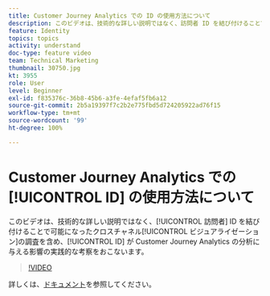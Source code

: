 ```yaml
---
title: Customer Journey Analytics での ID の使用方法について
description: このビデオは、技術的な詳しい説明ではなく、訪問者 ID を結び付けることで可能になったクロスチャネルのビジュアライゼーションの調査を含め、ID が Adobe Customer Journey Analytics の分析に与える影響についての実践的な考察をおこないます。
feature: Identity
topics: topics
activity: understand
doc-type: feature video
team: Technical Marketing
thumbnail: 30750.jpg
kt: 3955
role: User
level: Beginner
exl-id: f835376c-36b8-45b6-a3fe-4efaf5fb6a12
source-git-commit: 2b5a19397f7c2b2e775fbd5d724205922ad76f15
workflow-type: tm+mt
source-wordcount: '99'
ht-degree: 100%

---
```


# Customer Journey Analytics での [!UICONTROL ID] の使用方法について

このビデオは、技術的な詳しい説明ではなく、[!UICONTROL 訪問者] ID を結び付けることで可能になったクロスチャネル[!UICONTROL ビジュアライゼーション]の調査を含め、[!UICONTROL ID] が Customer Journey Analytics の分析に与える影響の実践的な考察をおこないます。

>[!VIDEO](https://video.tv.adobe.com/v/30750/?quality=12&enable10seconds=on&speedcontrol=on)

詳しくは、[ドキュメント](https://docs.adobe.com/content/help/ja-JP/analytics-platform/using/cja-landing.html)を参照してください。
